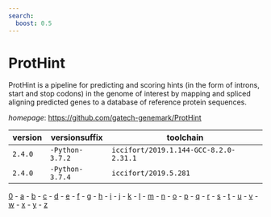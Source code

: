 ```yaml
---
search:
  boost: 0.5
---
```

# ProtHint

ProtHint is a pipeline for predicting and scoring hints (in the form of introns, start and  stop codons) in the genome of interest by mapping and spliced aligning predicted genes to a database of  reference protein sequences.

*homepage*: <https://github.com/gatech-genemark/ProtHint>

version | versionsuffix | toolchain
--------|---------------|----------
``2.4.0`` | ``-Python-3.7.2`` | ``iccifort/2019.1.144-GCC-8.2.0-2.31.1``
``2.4.0`` | ``-Python-3.7.4`` | ``iccifort/2019.5.281``

[0](../0/index.md) - [a](../a/index.md) - [b](../b/index.md) - [c](../c/index.md) - [d](../d/index.md) - [e](../e/index.md) - [f](../f/index.md) - [g](../g/index.md) - [h](../h/index.md) - [i](../i/index.md) - [j](../j/index.md) - [k](../k/index.md) - [l](../l/index.md) - [m](../m/index.md) - [n](../n/index.md) - [o](../o/index.md) - [p](../p/index.md) - [q](../q/index.md) - [r](../r/index.md) - [s](../s/index.md) - [t](../t/index.md) - [u](../u/index.md) - [v](../v/index.md) - [w](../w/index.md) - [x](../x/index.md) - [y](../y/index.md) - [z](../z/index.md)

